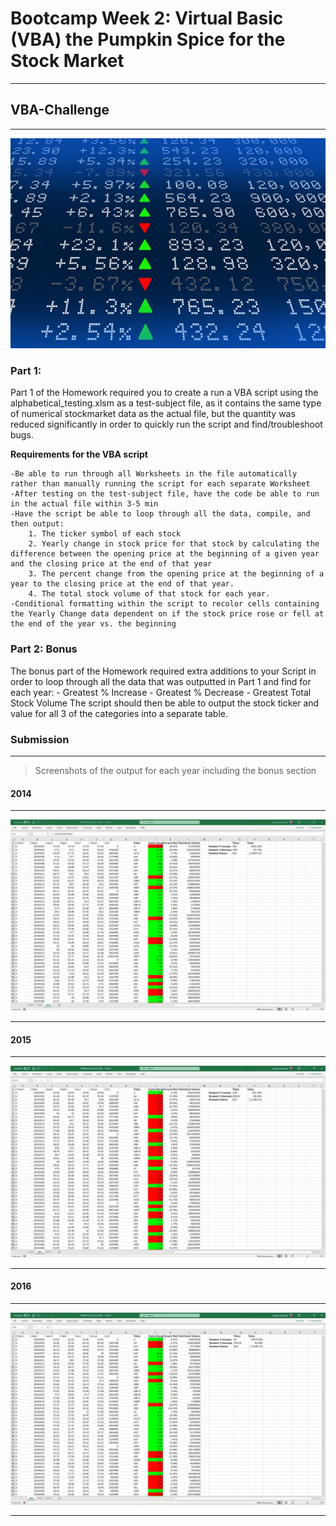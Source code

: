 # Bootcamp Week 2: Virtual Basic (VBA) the Pumpkin Spice for the Stock Market
___

## VBA-Challenge
___

![alt text](https://github.com/abhikenobi/VBA-Challenge/blob/main/Images/stockmarket.jpg "Stonks")

### Part 1:

Part 1 of the Homework required you to create a run a VBA script using the alphabetical_testing.xlsm as a test-subject file, as it contains the same type of numerical stockmarket data as the actual file, but the quantity was reduced significantly in order to quickly run the script and find/troubleshoot bugs.

**Requirements for the VBA script**

    -Be able to run through all Worksheets in the file automatically rather than manually running the script for each separate Worksheet
    -After testing on the test-subject file, have the code be able to run in the actual file within 3-5 min
    -Have the script be able to loop through all the data, compile, and then output:
        1. The ticker symbol of each stock
        2. Yearly change in stock price for that stock by calculating the difference between the opening price at the beginning of a given year and the closing price at the end of that year
        3. The percent change from the opening price at the beginning of a year to the closing price at the end of that year.
        4. The total stock volume of that stock for each year.
    -Conditional formatting within the script to recolor cells containing the Yearly Change data dependent on if the stock price rose or fell at the end of the year vs. the beginning
    
### Part 2: Bonus

The bonus part of the Homework required extra additions to your Script in order to loop through all the data that was outputted in Part 1 and find for each year:
    - Greatest % Increase
    - Greatest % Decrease
    - Greatest Total Stock Volume
The script should then be able to output the stock ticker and value for all 3 of the categories into a separate table.

### Submission
___
>Screenshots of the output for each year including the bonus section

#### 2014
___
![alttext](https://github.com/abhikenobi/VBA-Challenge/blob/main/Images/2014_SS.jpg "2014")
___

#### 2015
___
![alttext](https://github.com/abhikenobi/VBA-Challenge/blob/main/Images/2015_SS.jpg "2015")
___

#### 2016
___
![alttext](https://github.com/abhikenobi/VBA-Challenge/blob/main/Images/2016_SS.jpg "2016")
___